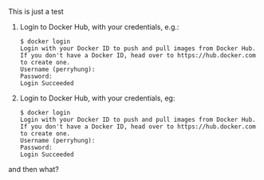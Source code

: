 This is just a test 

1. Login to Docker Hub, with your credentials, e.g.:

    ```
    $ docker login
    Login with your Docker ID to push and pull images from Docker Hub. If you don't have a Docker ID, head over to https://hub.docker.com to create one.
    Username (perryhung):
    Password:
    Login Succeeded
    ```

2. Login to Docker Hub, with your credentials, eg:

    ```
    $ docker login
    Login with your Docker ID to push and pull images from Docker Hub. If you don't have a Docker ID, head over to https://hub.docker.com to create one.
    Username (perryhung):
    Password:
    Login Succeeded
    
    ```
and then what?    
